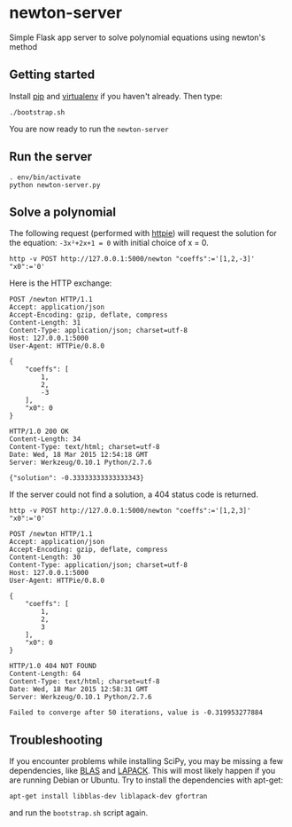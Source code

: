 # newton-server
Simple Flask app server to solve polynomial equations using newton's method

## Getting started

Install [pip](https://pip.pypa.io/en/latest/installing.html) and [virtualenv](http://virtualenv.readthedocs.org/en/latest/installation.html) if you haven't already. Then type:

```shell
./bootstrap.sh
```

You are now ready to run the `newton-server`

## Run the server

```shell
. env/bin/activate
python newton-server.py
```

## Solve a polynomial

The following request (performed with [httpie](https://github.com/jakubroztocil/httpie)) will request the solution for the equation: `-3x²+2x+1 = 0` with initial choice of x = 0.

```shell
http -v POST http://127.0.0.1:5000/newton "coeffs":='[1,2,-3]' "x0":='0'
```

Here is the HTTP exchange:

```
POST /newton HTTP/1.1
Accept: application/json
Accept-Encoding: gzip, deflate, compress
Content-Length: 31
Content-Type: application/json; charset=utf-8
Host: 127.0.0.1:5000
User-Agent: HTTPie/0.8.0

{
    "coeffs": [
        1, 
        2, 
        -3
    ], 
    "x0": 0
}
```

```
HTTP/1.0 200 OK
Content-Length: 34
Content-Type: text/html; charset=utf-8
Date: Wed, 18 Mar 2015 12:54:18 GMT
Server: Werkzeug/0.10.1 Python/2.7.6

{"solution": -0.33333333333333343}
```

If the server could not find a solution, a 404 status code is returned.

```shell
http -v POST http://127.0.0.1:5000/newton "coeffs":='[1,2,3]' "x0":='0'
```

```
POST /newton HTTP/1.1
Accept: application/json
Accept-Encoding: gzip, deflate, compress
Content-Length: 30
Content-Type: application/json; charset=utf-8
Host: 127.0.0.1:5000
User-Agent: HTTPie/0.8.0

{
    "coeffs": [
        1, 
        2, 
        3
    ], 
    "x0": 0
}
```

```
HTTP/1.0 404 NOT FOUND
Content-Length: 64
Content-Type: text/html; charset=utf-8
Date: Wed, 18 Mar 2015 12:58:31 GMT
Server: Werkzeug/0.10.1 Python/2.7.6

Failed to converge after 50 iterations, value is -0.319953277884
```

## Troubleshooting

If you encounter problems while installing SciPy, you may be missing a few dependencies, like [BLAS](http://www.netlib.org/blas/) and [LAPACK](http://www.netlib.org/lapack/). This will most likely happen if you are running Debian or Ubuntu. Try to install the dependencies with apt-get:

```shell
apt-get install libblas-dev liblapack-dev gfortran
```

and run the `bootstrap.sh` script again.
